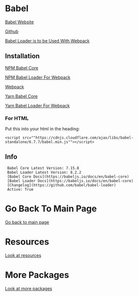 # Babel
 
  [Babel Website](https://babeljs.io/)    
  
  [Github](https://github.com/babel/babel)
  
  [Babel Loader is to be Used With Webpack](https://github.com/LightLordYT/Useful-Packages-NPM-YARN-/blob/main/Packages/webpack.md)
  
   ## Installation
  
   [NPM Babel Core](https://www.npmjs.com/package/@babel/core)
   
   [NPM Babel Loader For Webpack](https://www.npmjs.com/package/babel-loader)
   
   [Webpack](https://github.com/LightLordYT/Useful-Packages-NPM-YARN-/blob/main/Packages/webpack.md)
  
   [Yarn Babel Core](https://yarnpkg.com/package/@babel/core)
   
   [Yarn Babel Loader For Webpack](https://yarnpkg.com/package/babel-loader)
  
   ### For HTML
  
   Put this into your html in the heading:
   
   ```<script src=""https://cdnjs.cloudflare.com/ajax/libs/babel-standalone/6.7.7/babel.min.js""></script>```
   
   ## Info
  
     Babel Core Latest Version: 7.15.8
     Babel Loader Latest Version: 8.2.2
     [Babel Core Docs](https://babeljs.io/docs/en/babel-core)
     [Babel Loader Docs](https://babeljs.io/docs/en/babel-core)
     [Changelog](https://github.com/babel/babel-loader)
     Active: True

# Go Back To Main Page

[Go back to main page](https://github.com/LightLordYT/Useful-Packages-NPM-YARN-#readme)

# Resources

[Look at resources](https://github.com/LightLordYT/Useful-Packages-NPM-YARN-#resources)

# More Packages

[Look at more packages](https://github.com/LightLordYT/Useful-Packages-NPM-YARN-/blob/main/Packages)
